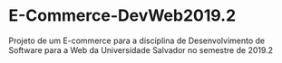 # E-Commerce-DevWeb2019.2
Projeto de um E-commerce para a disciplina de Desenvolvimento de Software para a Web da Universidade Salvador no semestre de 2019.2
